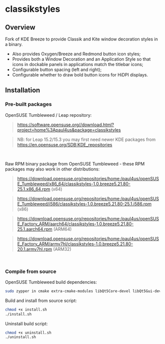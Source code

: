 # classikstyles
## Overview
Fork of KDE Breeze to provide Classik and Kite window decoration styles in a binary.
* Also provides Oxygen/Breeze and Redmond button icon styles;
* Provides both a Window Decoration and an Application Style so that icons in dockable panels in applications match the titlebar icons;
* Configurable button spacing (left and right);
* Configurable whether to draw bold button icons for HiDPI displays.

## Installation
### Pre-built packages
OpenSUSE Tumbleweed / Leap repository:
> https://software.opensuse.org//download.html?project=home%3Apaul4us&package=classikstyles

> NB: for Leap 15.2/15.3 you may first need newer KDE packages from https://en.opensuse.org/SDB:KDE_repositories

&nbsp;
&nbsp;

Raw RPM binary package from OpenSUSE Tumbleweed - these RPM packages may also work in other distributions:

> https://download.opensuse.org/repositories/home:/paul4us/openSUSE_Tumbleweed/x86_64/classikstyles-1.0.breeze5.21.80-25.1.x86_64.rpm (x64)

> https://download.opensuse.org/repositories/home:/paul4us/openSUSE_Tumbleweed/i586/classikstyles-1.0.breeze5.21.80-25.1.i586.rpm (x86)

> https://download.opensuse.org/repositories/home:/paul4us/openSUSE_Factory_ARM/aarch64/classikstyles-1.0.breeze5.21.80-25.1.aarch64.rpm (ARM64)

> https://download.opensuse.org/repositories/home:/paul4us/openSUSE_Factory_ARM/armv7hl/classikstyles-1.0.breeze5.21.80-20.1.armv7hl.rpm (ARM32)

&nbsp;
&nbsp;

### Compile from source
OpenSUSE Tumbleweed build dependencies:
```sh
sudo zypper in cmake extra-cmake-modules libQt5Core-devel libQt5Gui-devel libQt5DBus-devel libqt5-qtx11extras-devel libkdecoration2-devel kcoreaddons-devel kguiaddons-devel kconfigwidgets-devel kwindowsystem-devel ki18n-devel kiconthemes-devel kpackage-devel libQt5QuickControls2-devel frameworkintegration-devel kcmutils-devel
```

Build and install from source script:
```sh
chmod +x install.sh
./install.sh
```

Uninstall build script:
```sh
chmod +x uninstall.sh
./uninstall.sh
```
